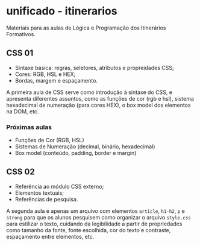 # unificado - itinerarios

Materiais para as aulas de Lógica e Programação dos Itinerários Formativos.

## CSS 01

- Sintaxe básica: regras, seletores, atributos e propreidades CSS;
- Cores: RGB, HSL e HEX;
- Bordas, margem e espaçamento.

A primeira aula de CSS serve como introdução à sintaxe do CSS, e apresenta diferentes assuntos, como as funções de cor (rgb e hsl), sistema hexadecimal de numeração (para cores HEX), o box model dos elementos na DOM, etc.

### Próximas aulas

- Funções de Cor (RGB, HSL)
- Sistemas de Numeração (decimal, binário, hexadecimal)
- Box model (conteúdo, padding, border e margin)

## CSS 02

- Referência ao módulo CSS externo;
- Elementos textuais;
- Referências de pesquisa.

A segunda aula é apenas um arquivo com elementos `article`, `h1-h2`, `p` e `strong` para que os alunos pesquisem como organizar o arquivo `style.css` para estilizar o texto, cuidando da legibilidade a partir de propriedades como tamanho da fonte, fonte escolhida, cor do texto e contraste, espaçamento entre elementos, etc.
